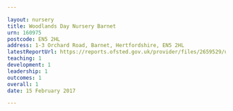 ```yaml
---

layout: nursery
title: Woodlands Day Nursery Barnet
urn: 160975
postcode: EN5 2HL
address: 1-3 Orchard Road, Barnet, Hertfordshire, EN5 2HL
latestReportUrl: https://reports.ofsted.gov.uk/provider/files/2659529/urn/160975.pdf
teaching: 1
development: 1
leadership: 1
outcomes: 1
overall: 1
date: 15 February 2017

---
```


